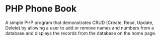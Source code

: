 # PHP Phone Book
A simple PHP program that demonstrates CRUD (Create, Read, Update, Delete) by allowing a user to add or remove names and numbers from a database and displays the records from the database on the home page.
